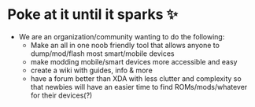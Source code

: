 # Poke at it until it sparks ✨
- We are an organization/community wanting to do the following:
  - Make an all in one noob friendly tool that allows anyone to dump/mod/flash most smart/mobile devices
  - make modding mobile/smart devices more accessible and easy
  - create a wiki with guides, info & more
  - have a forum better than XDA with less clutter and complexity so that newbies will have an easier time to find ROMs/mods/whatever for their devices(?)
